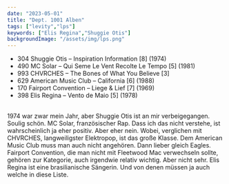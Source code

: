 ```yaml
---
date: "2023-05-01"
title: "Dept. 1001 Alben"
tags: ["levity","lps"]
keywords: ["Elis Regina","Shuggie Otis"]
backgroundImage: "/assets/img/lps.png"
---
```


<!-- Excerpt Start -->
<ul class="no-bullets">
<li>304 Shuggie Otis – Inspiration Information [8] (1974)</li>
<li>490 MC Solar – Qui Seme Le Vent Recolte Le Tempo [5] (1981)</li>
<li>993 CHVRCHES – The Bones of What You Believe [3]</li>
<li>629 American Music Club – California  [6] (1988)</li>
<li>170 Fairport Convention – Liege & Lief [7] (1969) </li>
<li>398 Elis Regina – Vento de Maio [5] (1978)</li>

</ul>
</br>
<!-- Excerpt End -->
1974 war zwar mein Jahr, aber Shuggie Otis ist an mir verbeigegangen. Soulig schön. MC Solar, französischer Rap. Dass ich das nicht verstehe, ist wahrscheinlich ja eher positiv. Aber eher nein. Wobei, verglichen mit CHVRCHES, langweiligster Elektropop, ist das große Klasse. Dem American Music Club muss man auch nicht angehören. Dann lieber gleich Eagles. Fairport Convention, die man nicht mit Fleetwood Mac verwechseln sollte, gehören zur Kategorie, auch irgendwie relativ wichtig. Aber nicht sehr. Elis Regina ist eine brasilianische Sängerin. Und von denen müssen ja auch welche in diese Liste.